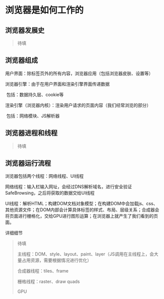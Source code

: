 # 浏览器是如何工作的

## 浏览器发展史

> 待填



## 浏览器组成

用户界面：除标签页外的所有内容，浏览器应用（包括浏览器皮肤、设置等）



浏览器引擎：由于在用户界面和渲染引擎界面传递数据

​	包括：数据持久层、cookie等

渲染引擎（浏览器内核）：渲染用户请求的页面内容（我们经常浏览的部分）

​	包括：网络模块、JS解析器



## 浏览器进程和线程

> 待填





## 浏览器运行流程

浏览器包括两个线程：网络线程、UI线程

网络线程：输入栏输入网址，会经过DNS解析域名，进行安全验证SafeBrowsing，之后将获取的数据交给UI线程

UI线程：解析HTML；构建DOM文档对象模型；在构建DOM中会加载js、css、其他资源文件；在DOM内部会计算具体标签的样式、布局、层级关系；合成器会将页面进行栅格化，交给GPU进行图形运算；在浏览器上就产生了我们看到的页面。



详细细节

> 待填
>
> 主线程：DOM、style、layout、paint、layer（JS调用在主线程上，会大量占用资源，需要根据情况进行优化）
>
> 合成器线程：tiles、frame
>
> 栅格线程：raster、draw quads
>
> GPU











